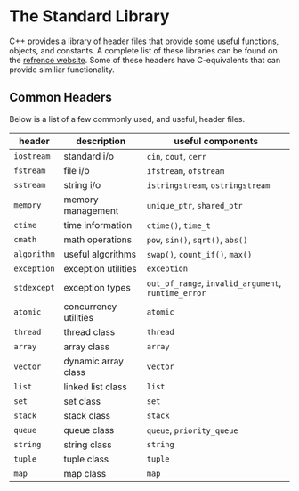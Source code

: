 # The Standard Library

C++ provides a library of header files that provide some useful functions, objects, and constants. A complete list of these libraries can be found on the [refrence website](https://en.cppreference.com/w/cpp/header). Some of these headers have C-equivalents that can provide similiar functionality.

## Common Headers

Below is a list of a few commonly used, and useful, header files.

| header      | description           | useful components                                   |
| ----------- | --------------------- | --------------------------------------------------- |
| `iostream`  | standard i/o          | `cin`, `cout`, `cerr`                               |
| `fstream`   | file i/o              | `ifstream`, `ofstream`                              |
| `sstream`   | string i/o            | `istringstream`, `ostringstream`                    |
| `memory`    | memory management     | `unique_ptr`, `shared_ptr`                          |
| `ctime`     | time information      | `ctime()`, `time_t`                                 |
| `cmath`     | math operations       | `pow`, `sin()`, `sqrt()`, `abs()`                   |
| `algorithm` | useful algorithms     | `swap()`, `count_if()`, `max()`                     |
| `exception` | exception utilities   | `exception`                                         |
| `stdexcept` | exception types       | `out_of_range`, `invalid_argument`, `runtime_error` |
| `atomic`    | concurrency utilities | `atomic`                                            |
| `thread`    | thread class          | `thread`                                            |
| `array`     | array class           | `array`                                             |
| `vector`    | dynamic array class   | `vector`                                            |
| `list`      | linked list class     | `list`                                              |
| `set`       | set class             | `set`                                               |
| `stack`     | stack class           | `stack`                                             |
| `queue`     | queue class           | `queue`, `priority_queue`                           |
| `string`    | string class          | `string`                                            |
| `tuple`     | tuple class           | `tuple`                                             |
| `map`       | map class             | `map`                                               |
